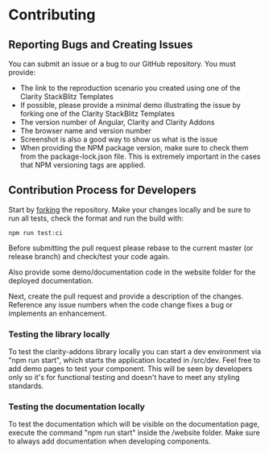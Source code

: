 # Contributing

## Reporting Bugs and Creating Issues

You can submit an issue or a bug to our GitHub repository. You must provide:

- The link to the reproduction scenario you created using one of the Clarity StackBlitz Templates
- If possible, please provide a minimal demo illustrating the issue by forking one of the Clarity StackBlitz Templates
- The version number of Angular, Clarity and Clarity Addons
- The browser name and version number
- Screenshot is also a good way to show us what is the issue
- When providing the NPM package version, make sure to check them from the package-lock.json file. This is extremely important in the cases that NPM versioning tags are applied.

## Contribution Process for Developers

Start by [forking](https://help.github.com/articles/fork-a-repo/) the repository. Make your changes locally and be sure to run all tests, check the format and run the build with:

    npm run test:ci

Before submitting the pull request please rebase to the current master (or release branch) and check/test your code again.

Also provide some demo/documentation code in the website folder for the deployed documentation.

Next, create the pull request and provide a description of the changes. Reference any issue numbers when the code change fixes a bug or implements an enhancement.

### Testing the library locally
To test the clarity-addons library locally you can start a dev environment via "npm run start", which starts the application located in /src/dev. Feel free to add demo pages to test your component. This will be seen by developers only so it's for functional testing and doesn't have to meet any styling standards.

### Testing the documentation locally
To test the documentation which will be visible on the documentation page, execute the command "npm run start" inside the /website folder. Make sure to always add documentation when developing components.
